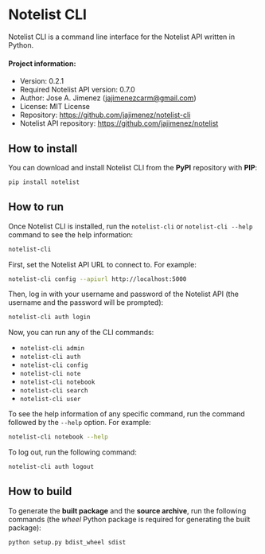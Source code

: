 # Notelist CLI
Notelist CLI is a command line interface for the Notelist API written in
Python.

#### Project information:
- Version: 0.2.1
- Required Notelist API version: 0.7.0
- Author: Jose A. Jimenez (jajimenezcarm@gmail.com)
- License: MIT License
- Repository: https://github.com/jajimenez/notelist-cli
- Notelist API repository: https://github.com/jajimenez/notelist

## How to install

You can download and install Notelist CLI from the **PyPI** repository with
**PIP**:

```bash
pip install notelist
```

## How to run

Once Notelist CLI is installed, run the `notelist-cli` or `notelist-cli --help` 
command to see the help information:

```bash
notelist-cli
```

First, set the Notelist API URL to connect to. For example:

```bash
notelist-cli config --apiurl http://localhost:5000
```

Then, log in with your username and password of the Notelist API (the username
and the password will be prompted):

```bash
notelist-cli auth login
```

Now, you can run any of the CLI commands:

* `notelist-cli admin`
* `notelist-cli auth`
* `notelist-cli config`
* `notelist-cli note`
* `notelist-cli notebook`
* `notelist-cli search`
* `notelist-cli user`

To see the help information of any specific command, run the command followed
by the `--help` option. For example:

```bash
notelist-cli notebook --help
```

To log out, run the following command:

```bash
notelist-cli auth logout
```

## How to build

To generate the **built package** and the **source archive**, run the following commands (the *wheel* Python package is required for generating the built
package):

```bash
python setup.py bdist_wheel sdist
```
